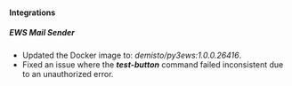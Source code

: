 
#### Integrations
##### EWS Mail Sender
- Updated the Docker image to: *demisto/py3ews:1.0.0.26416*.
- Fixed an issue where the ***test-button*** command failed inconsistent due to an unauthorized error.